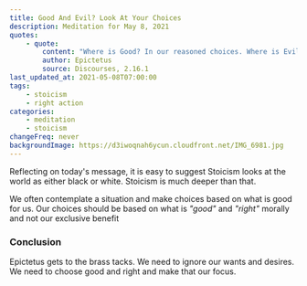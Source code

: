 ```yaml
---
title: Good And Evil? Look At Your Choices
description: Meditation for May 8, 2021
quotes:
    - quote:
        content: "Where is Good? In our reasoned choices. Where is Evil? In our reasoned choices. Where is that which is neither Good nor Evil? In the things outside of our own reasoned choice."
        author: Epictetus
        source: Discourses, 2.16.1
last_updated_at: 2021-05-08T07:00:00
tags:
    - stoicism
    - right action
categories:
    - meditation
    - stoicism
changeFreq: never
backgroundImage: https://d3iwoqnah6ycun.cloudfront.net/IMG_6981.jpg
---
```


Reflecting on today's message, it is easy to suggest Stoicism looks at the world as either black or white. Stoicism is 
much deeper than that.

We often contemplate a situation and make choices based on what is good for us. Our choices should be based on what is 
*"good"* and *"right"* morally and not our exclusive benefit


### Conclusion

Epictetus gets to the brass tacks. We need to ignore our wants and desires. We need to choose good and right and make 
that our focus.
